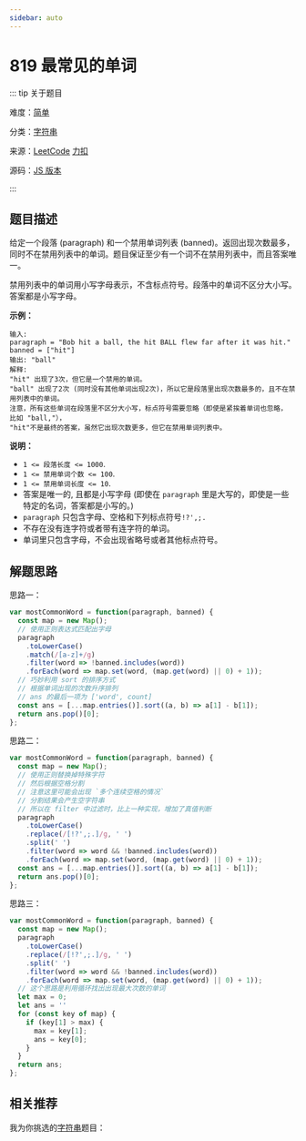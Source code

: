 ```yaml
---
sidebar: auto
---
```


# 819 最常见的单词

::: tip 关于题目

难度：[简单](/solution/easy/)

分类：[字符串](/art/string.html)

来源：[LeetCode](https://leetcode.com/problems/most-common-word/)  [力扣](https://leetcode-cn.com/problems/most-common-word/)

源码：[JS 版本](https://github.com/swpuLeo/cattle/blob/master/src/easy/MostCommonWord.js)

:::



## 题目描述

给定一个段落 (paragraph) 和一个禁用单词列表 (banned)。返回出现次数最多，同时不在禁用列表中的单词。题目保证至少有一个词不在禁用列表中，而且答案唯一。

禁用列表中的单词用小写字母表示，不含标点符号。段落中的单词不区分大小写。答案都是小写字母。

 

**示例：**

```
输入: 
paragraph = "Bob hit a ball, the hit BALL flew far after it was hit."
banned = ["hit"]
输出: "ball"
解释: 
"hit" 出现了3次，但它是一个禁用的单词。
"ball" 出现了2次 (同时没有其他单词出现2次)，所以它是段落里出现次数最多的，且不在禁用列表中的单词。 
注意，所有这些单词在段落里不区分大小写，标点符号需要忽略（即使是紧挨着单词也忽略， 比如 "ball,"）， 
"hit"不是最终的答案，虽然它出现次数更多，但它在禁用单词列表中。
```

 

**说明：**

- `1 <= 段落长度 <= 1000`.
- `1 <= 禁用单词个数 <= 100`.
- `1 <= 禁用单词长度 <= 10`.
- 答案是唯一的, 且都是小写字母 (即使在 `paragraph` 里是大写的，即使是一些特定的名词，答案都是小写的。)
- `paragraph` 只包含字母、空格和下列标点符号`!?',;.`
- 不存在没有连字符或者带有连字符的单词。
- 单词里只包含字母，不会出现省略号或者其他标点符号。



## 解题思路

思路一：

```js
var mostCommonWord = function(paragraph, banned) {
  const map = new Map();
  // 使用正则表达式匹配出字母
  paragraph
    .toLowerCase()
    .match(/[a-z]+/g)
    .filter(word => !banned.includes(word))
    .forEach(word => map.set(word, (map.get(word) || 0) + 1));
  // 巧妙利用 sort 的排序方式
  // 根据单词出现的次数升序排列
  // ans 的最后一项为 ['word', count]
  const ans = [...map.entries()].sort((a, b) => a[1] - b[1]);
  return ans.pop()[0];
};
```



思路二：

```js
var mostCommonWord = function(paragraph, banned) {
  const map = new Map();
  // 使用正则替换掉特殊字符
  // 然后根据空格分割
  // 注意这里可能会出现 `多个连续空格的情况`
  // 分割结果会产生空字符串
  // 所以在 filter 中过滤时，比上一种实现，增加了真值判断
  paragraph
    .toLowerCase()
    .replace(/[!?',;.]/g, ' ')
    .split(' ')
    .filter(word => word && !banned.includes(word))
    .forEach(word => map.set(word, (map.get(word) || 0) + 1));
  const ans = [...map.entries()].sort((a, b) => a[1] - b[1]);
  return ans.pop()[0];
};
```



思路三：

```js
var mostCommonWord = function(paragraph, banned) {
  const map = new Map();
  paragraph
    .toLowerCase()
    .replace(/[!?',;.]/g, ' ')
    .split(' ')
    .filter(word => word && !banned.includes(word))
    .forEach(word => map.set(word, (map.get(word) || 0) + 1));
  // 这个思路是利用循环找出出现最大次数的单词
  let max = 0;
  let ans = ''
  for (const key of map) {
    if (key[1] > max) {
      max = key[1];
      ans = key[0];
    }
  }
  return ans;
};
```





## 相关推荐

我为你挑选的[字符串](/art/string.html)题目：
